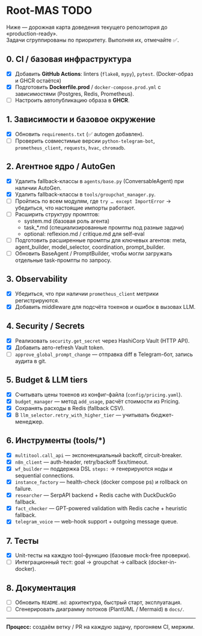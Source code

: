 # Root-MAS TODO

Ниже — дорожная карта доведения текущего репозитория до «production-ready».  
Задачи сгруппированы по приоритету. Выполняя их, отмечайте ✅.

## 0. CI / базовая инфраструктура
- [x] Добавить **GitHub Actions**: linters (`flake8`, `mypy`), `pytest`. (Docker-образ и GHCR остаётся)
- [x] Подготовить **Dockerfile.prod** / `docker-compose.prod.yml` с зависимостями (Postgres, Redis, Prometheus).
- [ ] Настроить автопубликацию образа в **GHCR**.

## 1. Зависимости и базовое окружение
- [x] Обновить `requirements.txt` (✅ autogen добавлен).
- [ ] Проверить совместимые версии `python-telegram-bot`, `prometheus_client`, `requests`, `hvac`, `chromadb`.

## 2. Агентное ядро / AutoGen
- [x] Удалить fallback-классы в `agents/base.py` (ConversableAgent) при наличии AutoGen.
- [x] Удалить fallback-классы в `tools/groupchat_manager.py`.
- [ ] Пройтись по всем модулям, где `try … except ImportError` → убедиться, что настоящие импорты работают.
- [ ] Расширить структуру промптов:
  - system.md (базовая роль агента)
  - task_*.md (специализированные промпты под разные задачи)
  - optional: reflexion.md / critique.md для self-eval
- [ ] Подготовить расширенные промпты для ключевых агентов: meta, agent_builder, model_selector, coordination, prompt_builder.
- [ ] Обновить BaseAgent / PromptBuilder, чтобы могли загружать отдельные task-промпты по запросу.

## 3. Observability
- [x] Убедиться, что при наличии `prometheus_client` метрики регистрируются.
- [x] Добавить middleware для подсчёта токенов и ошибок в вызовах LLM.

## 4. Security / Secrets
- [x] Реализовать `security.get_secret` через HashiCorp Vault (HTTP API).
- [x] Добавить авто-refresh Vault token.
- [ ] `approve_global_prompt_change` — отправка diff в Telegram-бот, запись аудита в git.

## 5. Budget & LLM tiers
- [x] Считывать цены токенов из конфиг-файла (`config/pricing.yaml`).
- [x] `budget_manager` — метод `add_usage`, расчёт стоимости из Pricing.
- [x] Сохранять расходы в Redis (fallback CSV).
- [x] В `llm_selector.retry_with_higher_tier` — учитывать бюджет-менеджер.

## 6. Инструменты (tools/*)
- [x] `multitool.call_api` — экспоненциальный backoff, circuit-breaker.
- [x] `n8n_client` — auth-header, retry/backoff 5xx/timeout.
- [x] `wf_builder` — поддержка DSL `steps:` → генерируются ноды и sequential connections.
- [x] `instance_factory` — health-check (docker compose ps) и rollback on failure.
- [x] `researcher` — SerpAPI backend + Redis cache with DuckDuckGo fallback.
- [x] `fact_checker` — GPT-powered validation with Redis cache + heuristic fallback.
- [x] `telegram_voice` — web-hook support + outgoing message queue.

## 7. Тесты
- [x] Unit-тесты на каждую tool-функцию (базовые mock-free проверки).
- [ ] Интеграционный тест: goal → groupchat → callback (docker-in-docker).

## 8. Документация
- [ ] Обновить `README.md`: архитектура, быстрый старт, эксплуатация.
- [ ] Сгенерировать диаграмму потоков (PlantUML / Mermaid) в `docs/`.

---
**Процесс:** создаём ветку / PR на каждую задачу, прогоняем CI, мержим.